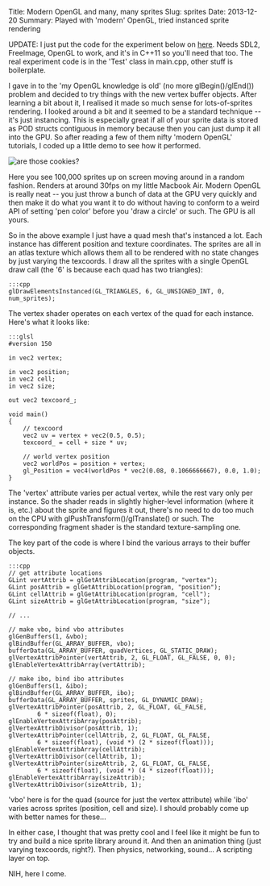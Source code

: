 Title: Modern OpenGL and many, many sprites
Slug: sprites
Date: 2013-12-20
Summary: Played with 'modern' OpenGL, tried instanced sprite rendering

UPDATE: I just put the code for the experiment below on
[here](https://github.com/nikki93/opengl). Needs SDL2, FreeImage, OpenGL to
work, and it's in C++11 so you'll need that too. The real experiment code is in
the 'Test' class in main.cpp, other stuff is boilerplate.

I gave in to the 'my OpenGL knowledge is old' (no more glBegin()/glEnd())
problem and decided to try things with the new vertex buffer objects. After
learning a bit about it, I realised it made so much sense for lots-of-sprites
rendering. I looked around a bit and it seemed to be a standard technique --
it's just instancing. This is especially great if all of your sprite data is
stored as POD structs contiguous in memory because then you can just dump it
all into the GPU. So after reading a few of them nifty 'modern OpenGL'
tutorials, I coded up a little demo to see how it performed.

<img class="screenshot" src="{filename}/images/sprites.png" alt="are those cookies?" />

Here you see 100,000 sprites up on screen moving around in a random fashion.
Renders at around 30fps on my little Macbook Air. Modern OpenGL is really neat
-- you just throw a bunch of data at the GPU very quickly and then make it do
what you want it to do without having to conform to a weird API of setting 'pen
color' before you 'draw a circle' or such. The GPU is all yours.

So in the above example I just have a quad mesh that's instanced a lot. Each
instance has different position and texture coordinates. The sprites are all in
an atlas texture which allows them all to be rendered with no state changes
by just varying the texcoords. I draw all the sprites with a single OpenGL draw
call (the '6' is because each quad has two triangles):

    :::cpp
    glDrawElementsInstanced(GL_TRIANGLES, 6, GL_UNSIGNED_INT, 0, num_sprites);

The vertex shader operates on each vertex of the quad for each instance. Here's
what it looks like:


    :::glsl
    #version 150

    in vec2 vertex;

    in vec2 position;
    in vec2 cell;
    in vec2 size;

    out vec2 texcoord_;

    void main()
    {
        // texcoord
        vec2 uv = vertex + vec2(0.5, 0.5);
        texcoord_ = cell + size * uv;

        // world vertex position
        vec2 worldPos = position + vertex;
        gl_Position = vec4(worldPos * vec2(0.08, 0.1066666667), 0.0, 1.0);
    }

The 'vertex' attribute varies per actual vertex, while the rest vary only per
instance. So the shader reads in slightly higher-level information (where it
        is, etc.) about the sprite and figures it out, there's no need to do
too much on the CPU with glPushTransform()/glTranslate() or such. The
corresponding fragment shader is the standard texture-sampling one.

The key part of the code is where I bind the various arrays to their buffer objects.

    :::cpp
    // get attribute locations
    GLint vertAttrib = glGetAttribLocation(program, "vertex");
    GLint posAttrib = glGetAttribLocation(program, "position");
    GLint cellAttrib = glGetAttribLocation(program, "cell");
    GLint sizeAttrib = glGetAttribLocation(program, "size");

    // ...

    // make vbo, bind vbo attributes
    glGenBuffers(1, &vbo);
    glBindBuffer(GL_ARRAY_BUFFER, vbo);
    bufferData(GL_ARRAY_BUFFER, quadVertices, GL_STATIC_DRAW);
    glVertexAttribPointer(vertAttrib, 2, GL_FLOAT, GL_FALSE, 0, 0);
    glEnableVertexAttribArray(vertAttrib);

    // make ibo, bind ibo attributes
    glGenBuffers(1, &ibo);
    glBindBuffer(GL_ARRAY_BUFFER, ibo);
    bufferData(GL_ARRAY_BUFFER, sprites, GL_DYNAMIC_DRAW);
    glVertexAttribPointer(posAttrib, 2, GL_FLOAT, GL_FALSE,
            6 * sizeof(float), 0);
    glEnableVertexAttribArray(posAttrib);
    glVertexAttribDivisor(posAttrib, 1);
    glVertexAttribPointer(cellAttrib, 2, GL_FLOAT, GL_FALSE,
            6 * sizeof(float), (void *) (2 * sizeof(float)));
    glEnableVertexAttribArray(cellAttrib);
    glVertexAttribDivisor(cellAttrib, 1);
    glVertexAttribPointer(sizeAttrib, 2, GL_FLOAT, GL_FALSE,
            6 * sizeof(float), (void *) (4 * sizeof(float)));
    glEnableVertexAttribArray(sizeAttrib);
    glVertexAttribDivisor(sizeAttrib, 1);

'vbo' here is for the quad (source for just the vertex attribute) while 'ibo'
varies across sprites (position, cell and size). I should probably come up with
better names for these...

In either case, I thought that was pretty cool and I feel like it might be fun
to try and build a nice sprite library around it. And then an animation thing
(just varying texcoords, right?). Then physics, networking, sound... A
scripting layer on top.

NIH, here I come.

